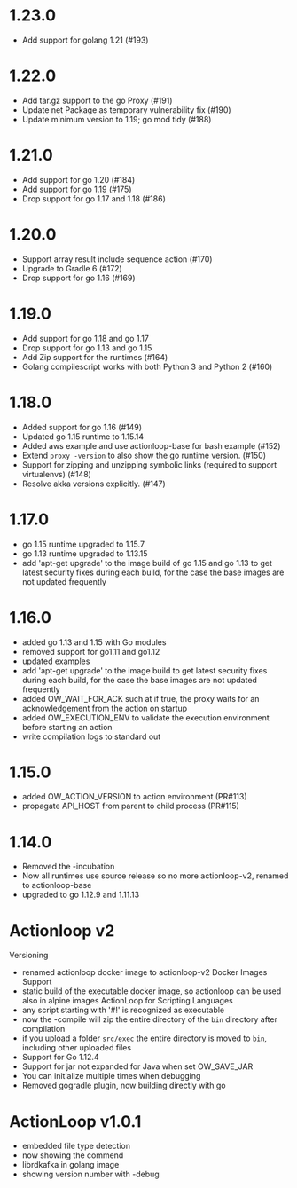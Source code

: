 <!--
#
# Licensed to the Apache Software Foundation (ASF) under one or more
# contributor license agreements.  See the NOTICE file distributed with
# this work for additional information regarding copyright ownership.
# The ASF licenses this file to You under the Apache License, Version 2.0
# (the "License"); you may not use this file except in compliance with
# the License.  You may obtain a copy of the License at
#
#     http://www.apache.org/licenses/LICENSE-2.0
#
# Unless required by applicable law or agreed to in writing, software
# distributed under the License is distributed on an "AS IS" BASIS,
# WITHOUT WARRANTIES OR CONDITIONS OF ANY KIND, either express or implied.
# See the License for the specific language governing permissions and
# limitations under the License.
#
-->
# 1.23.0
- Add support for golang 1.21 (#193)

# 1.22.0
- Add tar.gz support to the go Proxy (#191)
- Update net Package as temporary vulnerability fix (#190)
- Update minimum version to 1.19; go mod tidy (#188)

# 1.21.0
- Add support for go 1.20 (#184)
- Add support for go 1.19 (#175)
- Drop support for go 1.17 and 1.18 (#186)

# 1.20.0
- Support array result include sequence action (#170)
- Upgrade to Gradle 6 (#172)
- Drop support for go 1.16 (#169)

# 1.19.0
- Add support for go 1.18 and go 1.17
- Drop support for go 1.13 and go 1.15
- Add Zip support for the runtimes (#164)
- Golang compilescript works with both Python 3 and Python 2 (#160)

# 1.18.0
- Added support for go 1.16 (#149)
- Updated go 1.15 runtime to 1.15.14
- Added aws example and use actionloop-base for bash example (#152)
- Extend `proxy -version` to also show the go runtime version. (#150)
- Support for zipping and unzipping symbolic links (required to support virtualenvs) (#148)
- Resolve akka versions explicitly. (#147)

# 1.17.0
- go 1.15 runtime upgraded to 1.15.7
- go 1.13 runtime upgraded to 1.13.15
- add 'apt-get upgrade' to the image build of go 1.15 and go 1.13 to get latest security fixes during each build, for the case the base images are not updated frequently

# 1.16.0
- added go 1.13 and 1.15 with Go modules
- removed support for go1.11 and go1.12
- updated examples
- add 'apt-get upgrade' to the image build to get latest security fixes during each build, for the case the base images are not updated frequently
- added OW_WAIT_FOR_ACK such at if true, the proxy waits for an acknowledgement from the action on startup
- added OW_EXECUTION_ENV to validate the execution environment before starting an action
- write compilation logs to standard out
# 1.15.0
- added OW_ACTION_VERSION to action environment (PR#113)
- propagate API_HOST from parent to child process (PR#115)

# 1.14.0
- Removed the -incubation
- Now all runtimes use source release so no more actionloop-v2, renamed to actionloop-base
- upgraded to go 1.12.9 and 1.11.13

# Actionloop v2
Versioning
- renamed actionloop docker image to actionloop-v2
Docker Images Support
- static build of the executable docker image, so actionloop can be used also in alpine images
ActionLoop for Scripting Languages
- any script starting with '#!' is recognized as executable
- now the -compile will zip the entire directory of the `bin` directory after compilation
- if you upload a folder `src/exec` the entire directory is moved to `bin`, including other uploaded files
- Support for Go 1.12.4
- Support for jar not expanded for Java when set OW_SAVE_JAR
- You can initialize multiple times when debugging
- Removed gogradle plugin, now building directly with go

# ActionLoop v1.0.1
- embedded file type detection
- now showing the commend
- librdkafka in golang image
- showing version number with -debug
